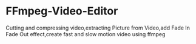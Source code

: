 # FFmpeg-Video-Editor
Cutting and compressing video,extracting Picture from Video,add Fade In Fade Out effect,create fast and slow motion video using ffmpeg

